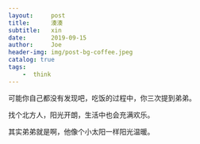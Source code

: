```yaml
---
layout:     post
title:      湊湊
subtitle:   xin
date:       2019-09-15
author:     Joe
header-img: img/post-bg-coffee.jpeg
catalog: true
tags:
    -  think   
---
```


可能你自己都没有发现吧，吃饭的过程中，你三次提到弟弟。  

找个北方人，阳光开朗，生活中也会充满欢乐。  

其实弟弟就是啊，他像个小太阳一样阳光温暖。  
